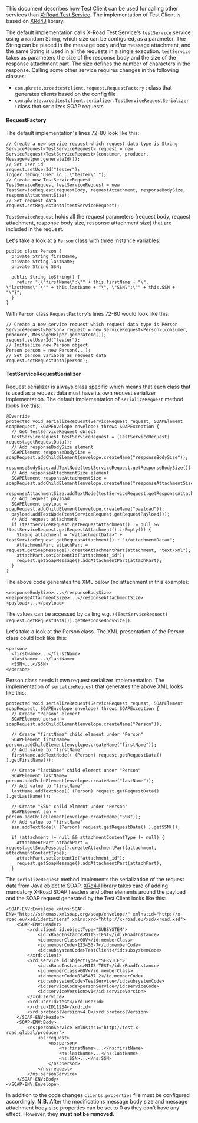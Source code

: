 This document describes how Test Client can be used for calling other services than [X-Road Test Service](https://github.com/nordic-institute/X-Road-test-service). The implementation of Test Client is based on [XRd4J](https://github.com/nordic-institute/xrd4j) library.

The default implementation calls X-Road Test Service's ```testService``` service using a random String, which size can be configured, as a parameter. The String can be placed in the message body and/or message attachment, and the same String is used in all the requests in a single execution. ```testService``` takes as parameters the size of the response body and the size of the response attachment part. The size defines the number of characters in the response. Calling some other service requires changes in the following classes:

* ```com.pkrete.xroadtestclient.request.RequestFactory``` : class that generates clients based on the config file
* ```com.pkrete.xroadtestclient.serializer.TestServiceRequestSerializer``` : class that serializes SOAP requests

#### RequestFactory

The default implementation's lines 72-80 look like this:

```
// Create a new service request which request data type is String
ServiceRequest<TestServiceRequest> request = new ServiceRequest<TestServiceRequest>(consumer, producer, MessageHelper.generateId());
// Set user id
request.setUserId("tester");
logger.debug("User id : \"tester\".");
// Create new TestServiceRequest
TestServiceRequest testServiceRequest = new TestServiceRequest(requestBody, requestAttachment, responseBodySize, responseAttachmentSize);
// Set request data
request.setRequestData(testServiceRequest);
```

```TestServiceRequest``` holds all the request parameters (request body, request attachment, response body size, response attachment size) that are included in the request.


Let's take a look at a ```Person``` class with three instance variables:

```
public class Person {
  private String firstName;
  private String lastName;
  private String SSN;

  public String toString() {
    return "{\"firstName\":\"" + this.firstName + "\", \"lastName\":\"" + this.lastName + "\", \"SSN\":\"" + this.SSN + "\"}";
  }
}
```

With ```Person``` class ```RequestFactory```'s lines 72-80 would look like this:

```
// Create a new service request which request data type is Person
ServiceRequest<Person> request = new ServiceRequest<Person>(consumer, producer, MessageHelper.generateId());
request.setUserId("tester");
// Initialize new Person object
Person person = new Person(...);
// Set person variable as request data
request.setRequestData(person);
```

#### TestServiceRequestSerializer

Request serializer is always class specific which means that each class that is used as a request data must have its own request serializer implementation. The default implementation of ```serializeRequest``` method looks like this:

```
@Override
protected void serializeRequest(ServiceRequest request, SOAPElement soapRequest, SOAPEnvelope envelope) throws SOAPException {
  // Get TestServiceRequest object
  TestServiceRequest testServiceRequest = (TestServiceRequest) request.getRequestData();
  // Add responseBodySize element
  SOAPElement responseBodySize = soapRequest.addChildElement(envelope.createName("responseBodySize"));
  responseBodySize.addTextNode(testServiceRequest.getResponseBodySize());
  // Add responseAttachmentSize element
  SOAPElement responseAttachmentSize = soapRequest.addChildElement(envelope.createName("responseAttachmentSize"));
  responseAttachmentSize.addTextNode(testServiceRequest.getResponseAttachmentSize());
  // Add request payload
  SOAPElement payload = soapRequest.addChildElement(envelope.createName("payload"));
  payload.addTextNode(testServiceRequest.getRequestPayload());
  // Add request attachment
  if (testServiceRequest.getRequestAttachment() != null && !testServiceRequest.getRequestAttachment().isEmpty()) {
    String attachment = "<attachmentData>" + testServiceRequest.getRequestAttachment() + "</attachmentData>";
    AttachmentPart attachPart = request.getSoapMessage().createAttachmentPart(attachment, "text/xml");
    attachPart.setContentId("attachment_id");
    request.getSoapMessage().addAttachmentPart(attachPart);
  }
}
```

The above code generates the XML below (no attachment in this example):

```
<responseBodySize>...</responseBodySize>
<responseAttachmentSize>...</responseAttachmentSize>
<payload>...</payload>
```

The values can be accessed by calling e.g. ```((TestServiceRequest) request.getRequestData()).getResponseBodySize()```.

Let's take a look at the Person class. The XML presentation of the Person class could look like this:

```
<person>
  <firstName>...</firstName>
  <lastName>...</lastName>
  <SSN>...</SSN>
</person>
```

Person class needs it own request serializer implementation. The implementation of ```serializeRequest``` that generates the above XML looks like this:

```
protected void serializeRequest(ServiceRequest request, SOAPElement soapRequest, SOAPEnvelope envelope) throws SOAPException {
  // Create "Person" element
  SOAPElement person = soapRequest.addChildElement(envelope.createName("Person"));

  // Create "firstName" child element under "Person"
  SOAPElement firstName= person.addChildElement(envelope.createName("firstName"));
  // Add value to "firstName"
  firstName.addTextNode(( (Person) request.getRequestData() ).getFirstName());

  // Create "lastName" child element under "Person"
  SOAPElement lastName= person.addChildElement(envelope.createName("lastName"));
  // Add value to "firstName"
  lastName.addTextNode(( (Person) request.getRequestData() ).getLastName());

  // Create "SSN" child element under "Person"
  SOAPElement ssn = person.addChildElement(envelope.createName("SSN"));
  // Add value to "firstName"
  ssn.addTextNode(( (Person) request.getRequestData() ).getSSN());

  if (attachment != null && attachmentContentType != null) {
    AttachmentPart attachPart = request.getSoapMessage().createAttachmentPart(attachment, attachmentContentType);
    attachPart.setContentId("attachment_id");
    request.getSoapMessage().addAttachmentPart(attachPart);
  }
```

The ```serializeRequest``` method implements the serialization of the request data from Java object to SOAP. [XRd4J](https://github.com/nordic-institute/xrd4j) library takes care of adding mandatory X-Road SOAP headers and other elements around the payload and the SOAP request generated by the Test Client looks like this:

```
<SOAP-ENV:Envelope xmlns:SOAP-ENV="http://schemas.xmlsoap.org/soap/envelope/" xmlns:id="http://x-road.eu/xsd/identifiers" xmlns:xrd="http://x-road.eu/xsd/xroad.xsd">
    <SOAP-ENV:Header>
        <xrd:client id:objectType="SUBSYSTEM">
            <id:xRoadInstance>NIIS-TEST</id:xRoadInstance>
            <id:memberClass>GOV</id:memberClass>
            <id:memberCode>123456-7</id:memberCode>
            <id:subsystemCode>TestClient</id:subsystemCode>
        </xrd:client>
        <xrd:service id:objectType="SERVICE">
            <id:xRoadInstance>NIIS-TEST</id:xRoadInstance>
            <id:memberClass>GOV</id:memberClass>
            <id:memberCode>0245437-2</id:memberCode>
            <id:subsystemCode>TestService</id:subsystemCode>
            <id:serviceCode>personService</id:serviceCode>
            <id:serviceVersion>v1</id:serviceVersion>
        </xrd:service>
        <xrd:userId>test</xrd:userId>
        <xrd:id>ID11234</xrd:id>
        <xrd:protocolVersion>4.0</xrd:protocolVersion>
    </SOAP-ENV:Header>
    <SOAP-ENV:Body>
        <ns:personService xmlns:ns1="http://test.x-road.global/producer">
            <ns:request>
                <ns:person>
                    <ns:firstName>...</ns:firstName>
                    <ns:lastName>...</ns:lastName>
                    <ns:SSN>...</ns:SSN>
                </ns:person>
            </ns:request>
        </ns:personService>
    </SOAP-ENV:Body>
</SOAP-ENV:Envelope> 
```

In addition to the code changes ```clients.properties``` file must be configured accordingly. **N.B.** After the modifications message body size and message attachment body size properties can be set to 0 as they don't have any effect. However, they **must not be removed**. 
